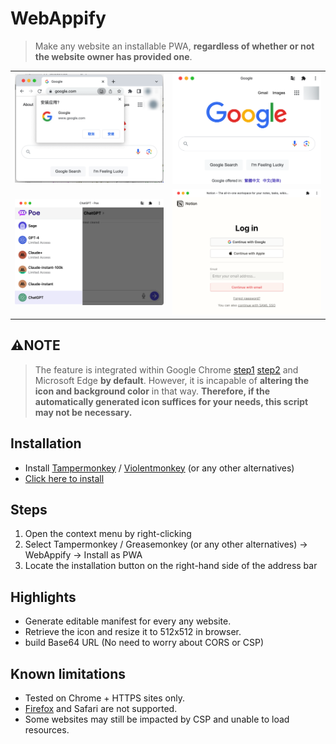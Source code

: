# WebAppify

> Make any website an installable PWA, **regardless of whether or not the website owner has provided one**.

|          |          |
|----------|----------|
| ![image](./imgs/install.png) | ![image](./imgs/google.png) |
| ![image](./imgs/poe.png)     | ![image](./imgs/notion.png) |


## ⚠️NOTE️

> The feature is integrated within Google Chrome [step1](https://smms.app/image/ZRXPJxAb7WFpOT3) [step2](https://smms.app/image/ijqGShcCwoWmnBT) and Microsoft Edge **by default**.
> However, it is incapable of **altering the icon and background color** in that way. **Therefore, if the automatically generated icon suffices for your needs, this script may not be necessary.**


## Installation

- Install
[Tampermonkey](https://chrome.google.com/webstore/detail/tampermonkey/dhdgffkkebhmkfjojejmpbldmpobfkfo) /
[Violentmonkey](https://chrome.google.com/webstore/detail/violentmonkey/jinjaccalgkegednnccohejagnlnfdag)
 (or any other alternatives)
- [Click here to install](https://github.com/NoCLin/WebAppify/raw/master/WebAppify.user.js)


## Steps

1. Open the context menu by right-clicking
2. Select Tampermonkey / Greasemonkey (or any other alternatives) -> WebAppify -> Install as PWA
3. Locate the installation button on the right-hand side of the address bar

## Highlights

- Generate editable manifest for every any website.
- Retrieve the icon and resize it to 512x512 in browser.
- build Base64 URL (No need to worry about CORS or CSP)

## Known limitations

- Tested on Chrome + HTTPS sites only.
- [Firefox](https://www.reddit.com/r/firefox/comments/uwojh7/why_did_firefox_kill_pwa_support/) and Safari are not supported.
- Some websites may still be impacted by CSP and unable to load resources.

